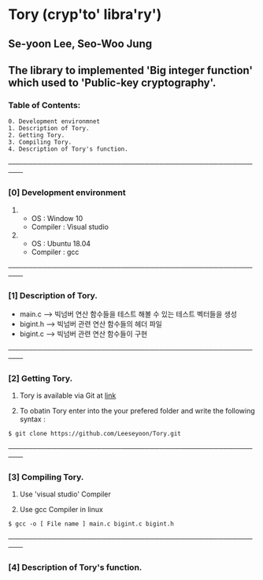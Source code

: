 # __Tory__ (cryp'to' libra'ry') 
## Se-yoon Lee, Seo-Woo Jung

## The library to implemented 'Big integer function' which used to 'Public-key cryptography'.


### Table of Contents:

    0. Development environmnet
    1. Description of Tory.
    2. Getting Tory.
    3. Compiling Tory.
    4. Description of Tory's function.

─────────────────────────────────────────────────────

### [0] Development environment

1.
    - OS : Window 10
    - Compiler : Visual studio

2.
    - OS : Ubuntu 18.04
    - Compiler : gcc

─────────────────────────────────────────────────────

### [1] Description of Tory.

- main.c --> 빅넘버 연산 함수들을 테스트 해볼 수 있는 테스트 벡터들을 생성
- bigint.h --> 빅넘버 관련 연산 함수들의 헤더 파일
- bigint.c --> 빅넘버 관련 연산 함수들이 구현

─────────────────────────────────────────────────────

### [2] Getting Tory.

1. Tory is available via Git at [link](https://github.com/Leeseyoon/Tory)

2. To obatin Tory enter into the your prefered folder and write the following syntax :

` $ git clone https://github.com/Leeseyoon/Tory.git `

─────────────────────────────────────────────────────

### [3] Compiling Tory.

1. Use 'visual studio' Compiler

2. Use gcc Compiler in linux


` $ gcc -o [ File name ] main.c bigint.c bigint.h `

─────────────────────────────────────────────────────
### [4] Description of Tory's function.
